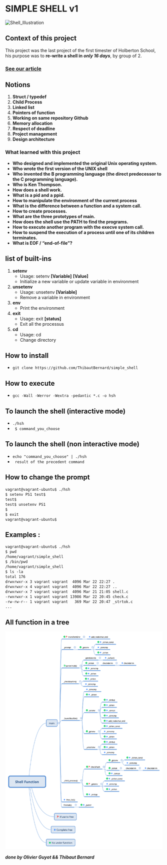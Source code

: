 # SIMPLE SHELL **v1**
![Shell_Illustration](https://upload.wikimedia.org/wikipedia/commons/thumb/1/1f/Tcsh_ejecutándose_en_escritorio_Mac_OSX.png/1200px-Tcsh_ejecutándose_en_escritorio_Mac_OSX.png)
## Context of this project
This project was the last project of the first timester of Holberton School, his purpose was to **re-write a shell in *only 16 days***, by group of 2. 
### [See our article](https://olivier-guyot-cu.medium.com/what-happened-when-you-type-ls-l-6e949275d268)
## Notions 
1. **Struct / typedef**
2. **Child Process**
3. **Linked list**
4. **Pointers of function**
5. **Working on same repository Github**
6. **Memory allocation**
7. **Respect of deadline**
8. **Project management**
9. **Design architecture**
### What learned with this project
   * **Who designed and implemented the original Unix operating system.**
   * **Who wrote the first version of the UNIX shell**
   * **Who invented the B programming language (the direct predecessor to the C programming language).**
   * **Who is Ken Thompson.**
   * **How does a shell work.**
   * **What is a pid and a ppid.**
   * **How to manipulate the environment of the current process**
   * **What is the difference between a function and a system call.**
   * **How to create processes.**
   * **What are the three prototypes of main.**
   * **How does the shell use the PATH to find the programs.**
   * **How to execute another program with the execve system call.**
   * **How to suspend the execution of a process until one of its children terminates.**
   * **What is EOF / “end-of-file”?**

## list of built-ins
1. **setenv**
    * Usage: setenv **[Variable]** **[Value]**
    * Initialize a new variable or update variable in environment
2. **unsetenv**
    * Usage: unsetenv **[Variable]**
    * Remove a variable in environment
3. **env**
    * Print the environment
4. **exit**
    * Usage: exit **[status]**
    * Exit all the processus
5. **cd**
    * Usage: cd
    * Change directory
## How to install
* ``` git clone https://github.com/ThibautBernard/simple_shell ```
## How to execute
* ``` gcc -Wall -Werror -Wextra -pedantic *.c -o hsh ```

## To launch the shell (interactive mode)
* ``` ./hsh ```
* ``` $ command_you_choose```

## To launch the shell (non interactive mode)
* ``` echo "command_you_choose" | ./hsh ```
* ``` result of the precedent command```

## How to change the prompt
``` 
vagrant@vagrant-ubuntu$ ./hsh
$ setenv PS1 test$
test$
test$ unsetenv PS1
$
$ exit
vagrant@vagrant-ubuntu$
 ``` 

## Examples : 
``` 
vagrant@vagrant-ubuntu$ ./hsh
$ pwd
/home/vagrant/simple_shell
$ /bin/pwd
/home/vagrant/simple_shell
$ ls -la
total 176
drwxrwxr-x 3 vagrant vagrant  4096 Mar 22 22:27 .
drwxrwxr-x 4 vagrant vagrant  4096 Mar 22 22:27 ..
drwxrwxr-x 7 vagrant vagrant  4096 Mar 21 21:05 shell.c
-rwxrwxr-x 1 vagrant vagrant 13986 Mar 22 20:45 check.c
-rw-rw-r-- 1 vagrant vagrant   369 Mar 22 20:47 _strtok.c
...
 ``` 
 
 ## All function in a tree
 
 ![Shell_Illustration](https://github.com/ThibautBernard/simple_shell/blob/main/versionB/Shell%20Function.png?raw=true)
 
 ***done by Olivier Guyot && Thibaut Bernard***

